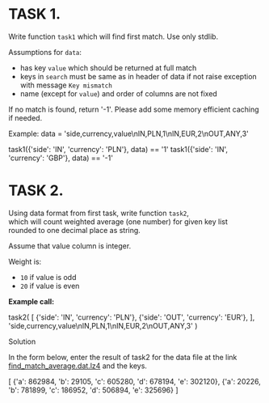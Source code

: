 # TASK 1.  

Write function `task1` which will find first match.
Use only stdlib.

Assumptions for `data`:
- has key `value` which should be returned at full match
- keys in `search` must be same as in header of data
  if not raise exception with message `Key mismatch`
- name (except for `value`) and order of columns are not fixed

If no match is found, return '-1'.
Please add some memory efficient caching if needed.

Example:
data = 'side,currency,value\nIN,PLN,1\nIN,EUR,2\nOUT,ANY,3'

task1({'side': 'IN', 'currency': 'PLN'}, data) == '1'
task1({'side': 'IN', 'currency': 'GBP'}, data) == '-1'


# TASK 2.  

Using data format from first task, write function `task2`,  
which will count weighted average (one number) for given key list  
rounded to one decimal place as string.

Assume that value column is integer.

Weight is:
- `10` if value is odd
- `20` if value is even

**Example call:**

task2(
    [
        {'side': 'IN', 'currency': 'PLN'},
        {'side': 'OUT', 'currency': 'EUR'},
    ], 
    'side,currency,value\nIN,PLN,1\nIN,EUR,2\nOUT,ANY,3'
) 

Solution

In the form below, enter the result of task2 for the data file at the link [find_match_average.dat.lz4](https://cv.parleto.io/files/tasks/find_match_average.dat.lz4) and the keys.

 [
  {'a': 862984, 'b': 29105, 'c': 605280, 'd': 678194, 'e': 302120},
  {'a': 20226, 'b': 781899, 'c': 186952, 'd': 506894, 'e': 325696}
 ]

